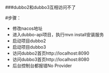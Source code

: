 ###dubbo2和dubbo3互相访问不了

#步骤：

  * 修改nacos地址
  * 进入dubbo-api项目，执行mvn install安装服务
  * 启动项目dubbo2
  * 启动项目dubbo3
  * 访问dubbo2首页http://localhost:8090
  * 访问dubbo3首页http://localhost:8080
  * 后台控制台都报错No Provider
